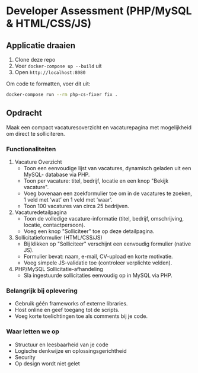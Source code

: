 # Developer Assessment (PHP/MySQL & HTML/CSS/JS)

## Applicatie draaien

1. Clone deze repo
2. Voer `docker-compose up --build` uit
3. Open `http://localhost:8080`

Om code te formatten, voer dit uit:
```bash
docker-compose run --rm php-cs-fixer fix .
```

## Opdracht

Maak een compact vacaturesoverzicht en vacaturepagina met mogelijkheid om direct te
solliciteren.

### Functionaliteiten

1. Vacature Overzicht
   - Toon een eenvoudige lijst van vacatures, dynamisch geladen uit een MySQL-
   database via PHP.
   - Toon per vacature: titel, bedrijf, locatie en een knop "Bekijk vacature".
   - Voeg bovenaan een zoekformulier toe om in de vacatures te zoeken, 1 veld met
   ‘wat’ en 1 veld met ‘waar’.
   - Toon 100 vacatures van circa 25 bedrijven.
2. Vacaturedetailpagina
   - Toon de volledige vacature-informatie (titel, bedrijf, omschrijving, locatie,
   contactpersoon).
   - Voeg een knop "Solliciteer" toe op deze detailpagina.
3. Sollicitatieformulier (HTML/CSS/JS)
   - Bij klikken op "Solliciteer" verschijnt een eenvoudig formulier (native JS).
   - Formulier bevat: naam, e-mail, CV-upload en korte motivatie.
   - Voeg simpele JS-validatie toe (controleer verplichte velden).
4. PHP/MySQL Sollicitatie-afhandeling
   - Sla ingestuurde sollicitaties eenvoudig op in MySQL via PHP.

### Belangrijk bij oplevering
   - Gebruik géén frameworks of externe libraries.
   - Host online en geef toegang tot de scripts.
   - Voeg korte toelichtingen toe als comments bij je code. 

### Waar letten we op
   - Structuur en leesbaarheid van je code
   - Logische denkwijze en oplossingsgerichtheid
   - Security
   - Op design wordt niet gelet
